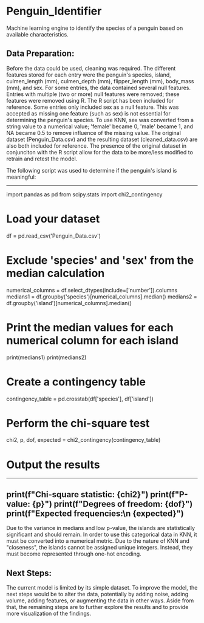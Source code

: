 # Penguin_Identifier

Machine learning engine to identify the species of a penguin based on available characteristics.

## Data Preparation:

Before the data could be used, cleaning was required. The different features stored for each entry were the penguin's species, island, culmen_length (mm), culmen_depth (mm), flipper_length (mm), body_mass (mm), and sex. For some entries, the data contained several null features. Entries with multiple (two or more) null features were removed; these features were removed using R. The R script has been included for reference. Some entries only included sex as a null feature. This was accepted as missing one feature (such as sex) is not essential for determining the penguin's species. To use KNN, sex was converted from a string value to a numerical value; 'female' became 0, 'male' became 1, and NA became 0.5 to remove influence of the missing value. The original dataset (Penguin_Data.csv) and the resulting dataset (cleaned_data.csv) are also both included for reference. The presence of the original dataset in conjunciton with the R script allow for the data to be more/less modified to retrain and retest the model.


The following script was used to determine if the penguin's island is meaningful:

----------------------
import pandas as pd
from scipy.stats import chi2_contingency

# Load your dataset
df = pd.read_csv('Penguin_Data.csv')

# Exclude 'species' and 'sex' from the median calculation
numerical_columns = df.select_dtypes(include=['number']).columns
medians1 = df.groupby('species')[numerical_columns].median()
medians2 = df.groupby('island')[numerical_columns].median()

# Print the median values for each numerical column for each island
print(medians1)
print(medians2)

# Create a contingency table
contingency_table = pd.crosstab(df['species'], df['island'])

# Perform the chi-square test
chi2, p, dof, expected = chi2_contingency(contingency_table)

# Output the results
----------------------
  print(f"Chi-square statistic: {chi2}")
  print(f"P-value: {p}")
  print(f"Degrees of freedom: {dof}")
  print(f"Expected frequencies:\n {expected}")
----------------------
Due to the variance in medians and low p-value, the islands are statistically significant and should remain. In order to use this categorical data in KNN, it must be converted into a numerical metric. Due to the nature of KNN and "closeness", the islands cannot be assigned unique integers. Instead, they must become represented through one-hot encoding. 

## Next Steps:

The current model is limited by its simple dataset. To improve the model, the next steps would be to alter the data, potentially by adding noise, adding volume, adding features, or augmenting the data in other ways. Aside from that, the remaining steps are to further explore the results and to provide more visualization of the findings.
